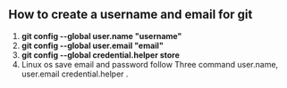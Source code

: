 ## How to create a username and email for git  
1. **git config --global user.name "username"**  
2. **git config --global user.email "email"**     
3. **git config --global credential.helper store** 
4. Linux os save email and password follow  Three command user.name, user.email  credential.helper .    
   
